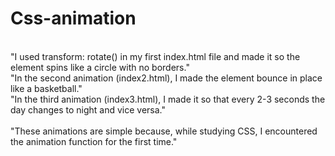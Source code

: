# Css-animation
<br>"I used transform: rotate() in my first index.html file and made it so the element spins like a circle with no borders."
<br>"In the second animation (index2.html), I made the element bounce in place like a basketball."
<br>"In the third animation (index3.html), I made it so that every 2-3 seconds the day changes to night and vice versa."
<br>
<br>"These animations are simple because, while studying CSS, I encountered the animation function for the first time."

